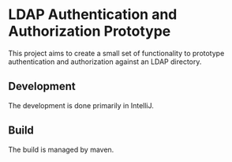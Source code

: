 # LDAP Authentication and Authorization Prototype

This project aims to create a small set of functionality to
prototype authentication and authorization against an LDAP
directory.

## Development

The development is done primarily in IntelliJ.

## Build

The build is managed by maven.